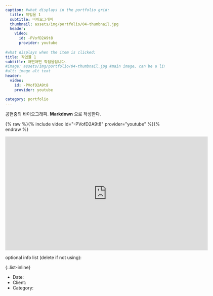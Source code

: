 ```yaml
---
caption: #what displays in the portfolio grid:
  title: 작업물 1
  subtitle: 바이오그래피
  thumbnail: assets/img/portfolio/04-thumbnail.jpg
  header:
    video:
      id: -PVofD2A9t8
      provider: youtube
    
#what displays when the item is clicked:
title: 작업물 1
subtitle: 어떤어떤 작업물입니다. 
#image: assets/img/portfolio/04-thumbnail.jpg #main image, can be a link or a file in assets/img/portfolio
#alt: image alt text
header:
  video:
    id: -PVofD2A9t8
    provider: youtube

category: portfolio
---
```



공현중의 바이오그래피. **Markdown** 으로 작성한다.  

{% raw %}{% include video id="-PVofD2A9t8" provider="youtube" %}{% endraw %}
<iframe width="640" height="360" src="https://www.youtube-nocookie.com/embed/-PVofD2A9t8?controls=0" frameborder="0" allowfullscreen></iframe>

optional info list (delete if not using):

{:.list-inline}  

- Date:  
- Client:  
- Category:  
